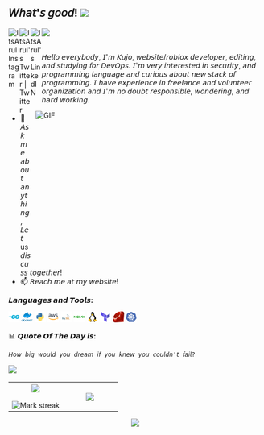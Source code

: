 ## 𝘞𝘩𝘢𝘵'𝘴 𝘨𝘰𝘰𝘥! <img src="https://media.giphy.com/media/hvRJCLFzcasrR4ia7z/giphy.gif" width="25px">

<a href="https://www.instagram.com/">
  <img align="left" alt="ItsArul Instagram" width="22px" src="https://upload.wikimedia.org/wikipedia/commons/thumb/e/e7/Instagram_logo_2016.svg/768px-Instagram_logo_2016.svg.png" />
</a>
<a href="https://twitter.com/">
  <img align="left" alt="ItsArul's Twitter | Twitter" width="22px" src="https://raw.githubusercontent.com/peterthehan/peterthehan/master/assets/twitter.svg" />
</a>
<a href="https://www.linkedin.com/">
  <img align="left" alt="ItsArul's LinkedIN" width="22px" src="https://raw.githubusercontent.com/peterthehan/peterthehan/master/assets/linkedin.svg" />
</a>

<img src="https://komarev.com/ghpvc/?username=haikalmol&color=blue&style=flat-square" align="left" />

<br />
<br />

𝘏𝘦𝘭𝘭𝘰 𝘦𝘷𝘦𝘳𝘺𝘣𝘰𝘥𝘺, 𝘐'𝘮 𝘒𝘶𝘫𝘰, 𝘸𝘦𝘣𝘴𝘪𝘵𝘦/𝘳𝘰𝘣𝘭𝘰𝘹 𝘥𝘦𝘷𝘦𝘭𝘰𝘱𝘦𝘳, 𝘦𝘥𝘪𝘵𝘪𝘯𝘨, 𝘢𝘯𝘥 𝘴𝘵𝘶𝘥𝘺𝘪𝘯𝘨 𝘧𝘰𝘳 𝘋𝘦𝘷𝘖𝘱𝘴. 𝘐'𝘮 𝘷𝘦𝘳𝘺 𝘪𝘯𝘵𝘦𝘳𝘦𝘴𝘵𝘦𝘥 𝘪𝘯 𝘴𝘦𝘤𝘶𝘳𝘪𝘵𝘺, 𝘢𝘯𝘥 𝘱𝘳𝘰𝘨𝘳𝘢𝘮𝘮𝘪𝘯𝘨 𝘭𝘢𝘯𝘨𝘶𝘢𝘨𝘦 𝘢𝘯𝘥
𝘤𝘶𝘳𝘪𝘰𝘶𝘴 𝘢𝘣𝘰𝘶𝘵 𝘯𝘦𝘸 𝘴𝘵𝘢𝘤𝘬 𝘰𝘧 𝘱𝘳𝘰𝘨𝘳𝘢𝘮𝘮𝘪𝘯𝘨.
𝘐 𝘩𝘢𝘷𝘦 𝘦𝘹𝘱𝘦𝘳𝘪𝘦𝘯𝘤𝘦 𝘪𝘯 𝘧𝘳𝘦𝘦𝘭𝘢𝘯𝘤𝘦 𝘢𝘯𝘥 𝘷𝘰𝘭𝘶𝘯𝘵𝘦𝘦𝘳 𝘰𝘳𝘨𝘢𝘯𝘪𝘻𝘢𝘵𝘪𝘰𝘯 𝘢𝘯𝘥 𝘐'𝘮 𝘯𝘰 𝘥𝘰𝘶𝘣𝘵 𝘳𝘦𝘴𝘱𝘰𝘯𝘴𝘪𝘣𝘭𝘦, 𝘸𝘰𝘯𝘥𝘦𝘳𝘪𝘯𝘨, 𝘢𝘯𝘥 𝘩𝘢𝘳𝘥 𝘸𝘰𝘳𝘬𝘪𝘯𝘨.

  <img align="right" style="margin-left: 10px" alt="GIF" src="https://wallpapercave.com/wp/wp6227423.gif" width="450" height="300" />


- 💬 𝘈𝘴𝘬 𝘮𝘦 𝘢𝘣𝘰𝘶𝘵 𝘢𝘯𝘺𝘵𝘩𝘪𝘯𝘨, 𝘓𝘦𝘵 us 𝘥𝘪𝘴𝘤𝘶𝘴𝘴 𝘵𝘰𝘨𝘦𝘵𝘩𝘦𝘳!
- 📫 𝘙𝘦𝘢𝘤𝘩 𝘮𝘦 𝘢𝘵 𝘮𝘺 𝘸𝘦𝘣𝘴𝘪𝘵𝘦!

**𝙇𝙖𝙣𝙜𝙪𝙖𝙜𝙚𝙨 𝙖𝙣𝙙 𝙏𝙤𝙤𝙡𝙨:**  

<code><img height="22" src="https://raw.githubusercontent.com/devicons/devicon/master/icons/go/go-original-wordmark.svg"></code>
<code><img height="22" src="https://raw.githubusercontent.com/github/explore/80688e429a7d4ef2fca1e82350fe8e3517d3494d/topics/docker/docker.png"></code>
<code><img height="22" src="https://raw.githubusercontent.com/github/explore/80688e429a7d4ef2fca1e82350fe8e3517d3494d/topics/python/python.png"></code>
<code><img height="22" src="https://raw.githubusercontent.com/github/explore/fbceb94436312b6dacde68d122a5b9c7d11f9524/topics/aws/aws.png"></code>
<code><img height="22" src="https://raw.githubusercontent.com/github/explore/80688e429a7d4ef2fca1e82350fe8e3517d3494d/topics/mysql/mysql.png"></code>
<code><img height="22" src="https://raw.githubusercontent.com/devicons/devicon/master/icons/nginx/nginx-original.svg"></code>
<code><img height="22" src="https://raw.githubusercontent.com/github/explore/80688e429a7d4ef2fca1e82350fe8e3517d3494d/topics/linux/linux.png"></code>
<code><img height="22" src="https://raw.githubusercontent.com/devicons/devicon/master/icons/terraform/terraform-original.svg"></code>
<code><img height="22" src="https://raw.githubusercontent.com/github/explore/80688e429a7d4ef2fca1e82350fe8e3517d3494d/topics/ruby/ruby.png"></code>
<code><img height="22" src="https://raw.githubusercontent.com/devicons/devicon/master/icons/kubernetes/kubernetes-plain.svg"></code>

📊 **𝙌𝙪𝙤𝙩𝙚 𝙊𝙛 𝙏𝙝𝙚 𝘿𝙖𝙮 𝙞𝙨:**
<!--START_SECTION:waka-->
```text
𝘏𝘰𝘸 𝘣𝘪𝘨 𝘸𝘰𝘶𝘭𝘥 𝘺𝘰𝘶 𝘥𝘳𝘦𝘢𝘮 𝘪𝘧 𝘺𝘰𝘶 𝘬𝘯𝘦𝘸 𝘺𝘰𝘶 𝘤𝘰𝘶𝘭𝘥𝘯'𝘵 𝘧𝘢𝘪𝘭?
```
<!--END_SECTION:waka-->


<img src="https://user-images.githubusercontent.com/73097560/115834477-dbab4500-a447-11eb-908a-139a6edaec5c.gif"></p>



<table border="0" align="center">
<tr border="0">
<td width="50%" align="center">

  <img  align="center"  src="https://media.tenor.com/vb-FIsrpEaYAAAAC/guts-pissed.gif" />
  <br></br>
  <img  title="🔥 Get streak stats for your profile at git.io/streak-stats" alt="Mark streak" src="https://media.tenor.com/jz5C4Uk8tVwAAAAC/vagabond.gif" />



</td>

<td width="50%" align="center">

  <img  align="center"  src="https://www.icegif.com/wp-content/uploads/tokyo-ghoul-icegif-1.gif"/>

  </td>
</tr>
</table>


<p  align="center">
<img src="https://user-images.githubusercontent.com/73097560/115834477-dbab4500-a447-11eb-908a-139a6edaec5c.gif"></p>
